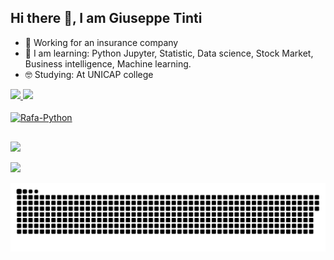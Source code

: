 ## Hi there 👋, I am Giuseppe Tinti
- 🔭 Working for an insurance company
- 🌱 I am learning: Python Jupyter, Statistic, Data science, Stock Market, Business intelligence, Machine learning.  
- 🤓 Studying: At UNICAP college

 <div>
  <a href="https://github.com/Giuseppe31-s">
  <img height="180em" src="https://github-readme-stats.vercel.app/api?username=Giuseppe31-s&show_icons=true&theme=dark&include_all_commits=true&count_private=true"/>
  <img height="180em" src="https://github-readme-stats.vercel.app/api/top-langs/?username=Giuseppe31-s&layout=compact&langs_count=7&theme=dark"/>
</div>
  
  
  <div style="display: inline_block"><br>
  <img align="center" alt="Rafa-Python" height="30" width="40" src="https://cdn.jsdelivr.net/gh/devicons/devicon/icons/jupyter/jupyter-original-wordmark.svg">

</div>
  
  ##
  
 <div> 

  <a href = "mailto:giuseppe31tinti@gmail.com"><img src="https://img.shields.io/badge/-Gmail-%23333?style=for-the-badge&logo=gmail&logoColor=white" target="_blank"></a>
  
  <a href = "https://www.linkedin.com/in/giuseppetinti/"><img src="https://img.shields.io/badge/LinkedIn-0077B5?style=for-the-badge&logo=linkedin&logoColor=white" target="_blank"></a>
  

 
   
 ![Snake animation](https://github.com/Giuseppe31-s/Giuseppe31-s/blob/output/github-contribution-grid-snake.svg)
</div>
